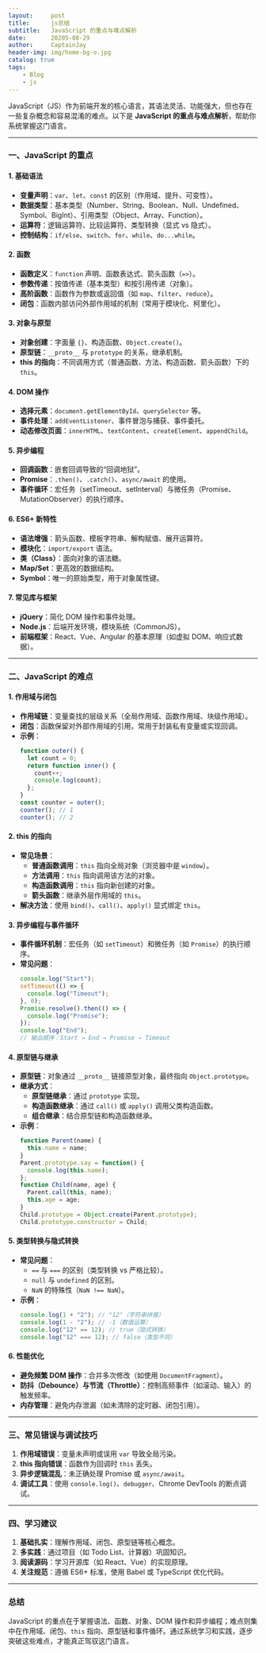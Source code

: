 ```yaml
---
layout:     post
title:      js总结
subtitle:   JavaScript 的重点与难点解析
date:       20205-08-29
author:     CaptainJay
header-img: img/home-bg-o.jpg
catalog: true
tags:
    - Blog
    - js
---
```


JavaScript（JS）作为前端开发的核心语言，其语法灵活、功能强大，但也存在一些复杂概念和容易混淆的难点。以下是 **JavaScript 的重点与难点解析**，帮助你系统掌握这门语言。

---

### **一、JavaScript 的重点**
#### 1. **基础语法**
   - **变量声明**：`var`、`let`、`const` 的区别（作用域、提升、可变性）。
   - **数据类型**：基本类型（Number、String、Boolean、Null、Undefined、Symbol、BigInt）、引用类型（Object、Array、Function）。
   - **运算符**：逻辑运算符、比较运算符、类型转换（显式 vs 隐式）。
   - **控制结构**：`if/else`、`switch`、`for`、`while`、`do...while`。

#### 2. **函数**
   - **函数定义**：`function` 声明、函数表达式、箭头函数（`=>`）。
   - **参数传递**：按值传递（基本类型）和按引用传递（对象）。
   - **高阶函数**：函数作为参数或返回值（如 `map`、`filter`、`reduce`）。
   - **闭包**：函数内部访问外部作用域的机制（常用于模块化、柯里化）。

#### 3. **对象与原型**
   - **对象创建**：字面量 `{}`、构造函数、`Object.create()`。
   - **原型链**：`__proto__` 与 `prototype` 的关系，继承机制。
   - **this 的指向**：不同调用方式（普通函数、方法、构造函数、箭头函数）下的 `this`。

#### 4. **DOM 操作**
   - **选择元素**：`document.getElementById`、`querySelector` 等。
   - **事件处理**：`addEventListener`、事件冒泡与捕获、事件委托。
   - **动态修改页面**：`innerHTML`、`textContent`、`createElement`、`appendChild`。

#### 5. **异步编程**
   - **回调函数**：嵌套回调导致的“回调地狱”。
   - **Promise**：`.then()`、`.catch()`、`async/await` 的使用。
   - **事件循环**：宏任务（setTimeout、setInterval）与微任务（Promise、MutationObserver）的执行顺序。

#### 6. **ES6+ 新特性**
   - **语法增强**：箭头函数、模板字符串、解构赋值、展开运算符。
   - **模块化**：`import/export` 语法。
   - **类（Class）**：面向对象的语法糖。
   - **Map/Set**：更高效的数据结构。
   - **Symbol**：唯一的原始类型，用于对象属性键。

#### 7. **常见库与框架**
   - **jQuery**：简化 DOM 操作和事件处理。
   - **Node.js**：后端开发环境，模块系统（CommonJS）。
   - **前端框架**：React、Vue、Angular 的基本原理（如虚拟 DOM、响应式数据）。

---

### **二、JavaScript 的难点**
#### 1. **作用域与闭包**
   - **作用域链**：变量查找的层级关系（全局作用域、函数作用域、块级作用域）。
   - **闭包**：函数保留对外部作用域的引用，常用于封装私有变量或实现回调。
   - **示例**：
     ```javascript
     function outer() {
       let count = 0;
       return function inner() {
         count++;
         console.log(count);
       };
     }
     const counter = outer();
     counter(); // 1
     counter(); // 2
     ```

#### 2. **this 的指向**
   - **常见场景**：
     - **普通函数调用**：`this` 指向全局对象（浏览器中是 `window`）。
     - **方法调用**：`this` 指向调用该方法的对象。
     - **构造函数调用**：`this` 指向新创建的对象。
     - **箭头函数**：继承外层作用域的 `this`。
   - **解决方法**：使用 `bind()`、`call()`、`apply()` 显式绑定 `this`。

#### 3. **异步编程与事件循环**
   - **事件循环机制**：宏任务（如 `setTimeout`）和微任务（如 `Promise`）的执行顺序。
   - **常见问题**：
     ```javascript
     console.log("Start");
     setTimeout(() => {
       console.log("Timeout");
     }, 0);
     Promise.resolve().then(() => {
       console.log("Promise");
     });
     console.log("End");
     // 输出顺序：Start → End → Promise → Timeout
     ```

#### 4. **原型链与继承**
   - **原型链**：对象通过 `__proto__` 链接原型对象，最终指向 `Object.prototype`。
   - **继承方式**：
     - **原型链继承**：通过 `prototype` 实现。
     - **构造函数继承**：通过 `call()` 或 `apply()` 调用父类构造函数。
     - **组合继承**：结合原型链和构造函数继承。
   - **示例**：
     ```javascript
     function Parent(name) {
       this.name = name;
     }
     Parent.prototype.say = function() {
       console.log(this.name);
     };
     function Child(name, age) {
       Parent.call(this, name);
       this.age = age;
     }
     Child.prototype = Object.create(Parent.prototype);
     Child.prototype.constructor = Child;
     ```

#### 5. **类型转换与隐式转换**
   - **常见问题**：
     - `==` 与 `===` 的区别（类型转换 vs 严格比较）。
     - `null` 与 `undefined` 的区别。
     - `NaN` 的特殊性（`NaN !== NaN`）。
   - **示例**：
     ```javascript
     console.log(1 + "2"); // "12"（字符串拼接）
     console.log(1 - "2"); // -1（数值运算）
     console.log("12" == 12); // true（隐式转换）
     console.log("12" === 12); // false（类型不同）
     ```

#### 6. **性能优化**
   - **避免频繁 DOM 操作**：合并多次修改（如使用 `DocumentFragment`）。
   - **防抖（Debounce）与节流（Throttle）**：控制高频事件（如滚动、输入）的触发频率。
   - **内存管理**：避免内存泄漏（如未清除的定时器、闭包引用）。

---

### **三、常见错误与调试技巧**
1. **作用域错误**：变量未声明或误用 `var` 导致全局污染。
2. **this 指向错误**：函数作为回调时 `this` 丢失。
3. **异步逻辑混乱**：未正确处理 Promise 或 `async/await`。
4. **调试工具**：使用 `console.log()`、`debugger`、Chrome DevTools 的断点调试。

---

### **四、学习建议**
1. **基础扎实**：理解作用域、闭包、原型链等核心概念。
2. **多实践**：通过项目（如 Todo List、计算器）巩固知识。
3. **阅读源码**：学习开源库（如 React、Vue）的实现原理。
4. **关注规范**：遵循 ES6+ 标准，使用 Babel 或 TypeScript 优化代码。

---

### **总结**
JavaScript 的重点在于掌握语法、函数、对象、DOM 操作和异步编程；难点则集中在作用域、闭包、`this` 指向、原型链和事件循环。通过系统学习和实践，逐步突破这些难点，才能真正驾驭这门语言。
